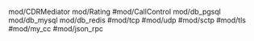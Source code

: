 mod/CDRMediator
mod/Rating
#mod/CallControl
mod/db_pgsql
mod/db_mysql
mod/db_redis
#mod/tcp
#mod/udp
#mod/sctp
#mod/tls
#mod/my_cc
#mod/json_rpc